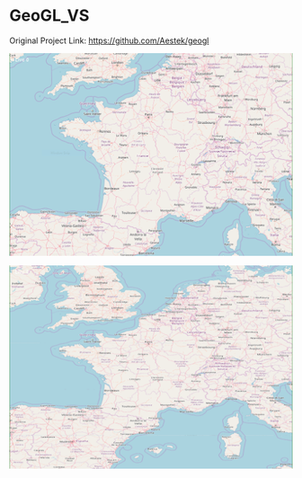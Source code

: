 # GeoGL_VS

Original Project Link: https://github.com/Aestek/geogl

![ALT_TEXT](1.PNG)

![ALT_TEXT](2.PNG)
